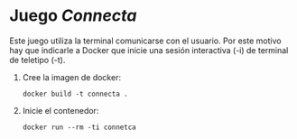 # Juego _Connecta_

Este juego utiliza la terminal comunicarse con el usuario. Por este motivo hay que indicarle a Docker que inicie una sesión interactiva (-i) de terminal de teletipo (-t).

1. Cree la imagen de docker:

   `docker build -t connecta .`

2. Inicie el contenedor:

   `docker run --rm -ti connetca`
